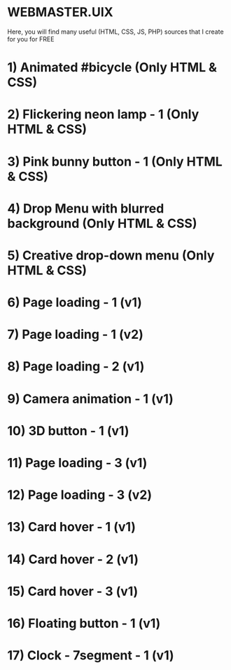 # WEBMASTER.UIX
Here, you will find many useful (HTML, CSS, JS, PHP) sources that I create for you for FREE

  # 1) Animated #bicycle (Only HTML & CSS)
  # 2) Flickering neon lamp - 1 (Only HTML & CSS)
  # 3) Pink bunny button - 1 (Only HTML & CSS)
  # 4) Drop Menu with blurred background (Only HTML & CSS)
  # 5) Creative drop-down menu (Only HTML & CSS)
  # 6) Page loading - 1 (v1)
  # 7) Page loading - 1 (v2)
  # 8) Page loading - 2 (v1)
  # 9) Camera animation - 1 (v1)
  # 10) 3D button - 1 (v1)
  # 11) Page loading - 3 (v1)
  # 12) Page loading - 3 (v2)
  # 13) Card hover - 1 (v1)
  # 14) Card hover - 2 (v1)
  # 15) Card hover - 3 (v1)
  # 16) Floating button - 1 (v1)
  # 17) Clock - 7segment - 1 (v1)
